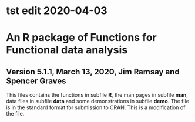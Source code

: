 # tst edit 2020-04-03

# An R package of Functions for Functional data analysis
## Version 5.1.1, March 13, 2020, Jim Ramsay and Spencer Graves
This files contains the functions in subfile **R**, the man pages in subfile **man**, data files in subfile **data** and some demonstrations in subfile **demo**.  The file is in the standard format for submission to CRAN.
This is a modification of the file.
